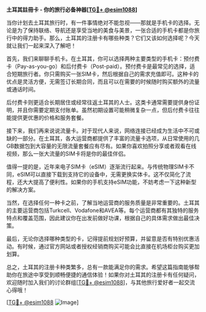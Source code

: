 **土耳其註冊卡 - 你的旅行必备神器[[TG💪+ @esim1088](https://t.me/s/esim1088)]**

当你计划去土耳其旅行时，有一件事情绝对不能忽视——那就是手机卡的选择。无论是为了保持联络、导航还是享受当地的美食与美景，一张合适的手机卡都是你旅行中的得力助手。那么，土耳其的注册卡有哪些种类？它们又该如何选择呢？今天就让我们一起来深入了解吧！

首先，我们来聊聊手机卡。在土耳其，你可以选择两种主要类型的手机卡：预付费卡（Pay-as-you-go）和后付费卡（Post-paid）。预付费卡是最常见的选择，适合短期旅行者。你只需购买一张SIM卡，然后根据自己的需求充值即可。这种卡的优点是灵活方便，无需签订长期合同，而且可以在需要的时候随时购买额外的流量或通话时间。

后付费卡则更适合长期居住或经常往返土耳其的人士。这类卡通常需要提供身份证明，并且你需要定期支付账单。虽然初期设置可能稍微复杂一点，但后付费卡往往能提供更优惠的价格和服务套餐。

接下来，我们再来说说流量卡。对于现代人来说，网络连接已经成为生活中不可或缺的一部分。在土耳其，各大运营商都提供了丰富的流量卡选项，从日常使用的几GB数据包到大容量的无限流量套餐应有尽有。如果你喜欢拍照分享或者观看在线视频，那么一张大流量的SIM卡将是你的最佳伴侣。

值得一提的是，近年来电子SIM卡（eSIM）逐渐流行起来。与传统物理SIM卡不同，eSIM可以直接下载到支持它的设备中，无需更换实体卡。这不仅简化了流程，还大大提高了便利性。如果你的手机支持eSIM功能，不妨考虑一下这种新型的解决方案。

当然，在选择任何一种卡之前，了解当地运营商的服务质量是非常重要的。土耳其的主要运营商包括Turkcell、Vodafone和AVEA等。每个运营商都有其独特的服务特点和覆盖范围，因此建议你在出发前做好功课，根据自己的具体需求做出最佳决策。

最后，无论你选择哪种类型的卡，记得提前规划好预算，并留意是否有特别优惠活动。有时候，通过官方网站或者授权经销商购买可能会比直接在机场柜台购买更加划算。

总之，土耳其的注册卡种类繁多，总有一款能满足你的需求。希望这篇指南能够帮助你在旅途中享受到顺畅便捷的通信体验！如果你对土耳其的注册卡有任何疑问，欢迎随时加入我们的讨论群组[[TG💪+ @esim1088](https://t.me/s/esim1088)]，与其他旅行爱好者一起交流心得哦！

[[TG💪+ @esim1088](https://t.me/s/esim1088) ![Image](https://i.postimg.cc/4NQfJmqS/Snipaste-2025-05-13-00-14-12.png)]